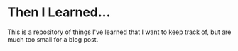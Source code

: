 # Then I Learned...

This is a repository of things I've learned that I want to keep track of, but are much too small for a blog post.
